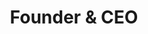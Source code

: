 ---
layout: default
image: cj.jpg
name: CJ Alvarado
title: Founder & CEO
twitter: cjalvarado
social: {twitter: cjalvarado, facebook: '', github: '', rdio: ''}
---